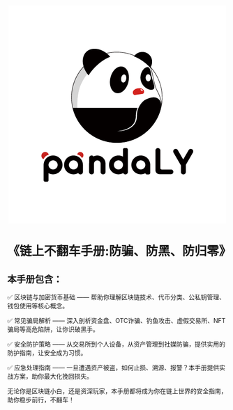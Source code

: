 <div style="text-align: center;">
  <img src="https://github.com/PandalyLab/Security-HandBook/blob/main/image.png" alt="Pandaly" />
</div>

# 《链上不翻车手册:防骗、防黑、防归零》

## 本手册包含：

✅ 区块链与加密货币基础 
—— 帮助你理解区块链技术、代币分类、公私钥管理、钱包使用等核心概念。

✅ 常见骗局解析 
—— 深入剖析资金盘、OTC诈骗、钓鱼攻击、虚假交易所、NFT骗局等高危陷阱，让你识破黑手。

✅ 安全防护策略 
—— 从交易所到个人设备，从资产管理到社媒防骗，提供实用的防护指南，让安全成为习惯。

✅ 应急处理指南 
—— 一旦遭遇资产被盗，如何止损、溯源、报警？本手册提供实战方案，助你最大化挽回损失。

无论你是区块链小白，还是资深玩家，本手册都将成为你在链上世界的安全指南，助你稳步前行，不翻车！

